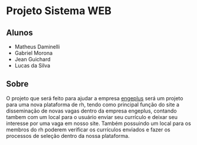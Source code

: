 # Projeto Sistema WEB

## Alunos
+ Matheus Daminelli
+ Gabriel Morona
+ Jean Guichard
+ Lucas da Silva

## Sobre

 O projeto que será feito para ajudar a empresa [engeplus](https://www.engeplus.com.br/)
será um projeto para uma nova plataforma de rh, tendo como principal função do site a 
disseminação de novas vagas dentro da empresa engeplus, contando tambem com um local 
para o usuário enviar seu currículo e deixar seu interesse por uma vaga em nosso site.
 Também possuindo um local para os membros do rh poderem verificar os currículos enviados 
e fazer os processos de seleção dentro da nossa plataforma.